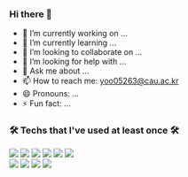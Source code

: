 ### Hi there 👋

<!--
**YJbonobono/YJbonobono** is a ✨ _special_ ✨ repository because its `README.md` (this file) appears on your GitHub profile.
Here are some ideas to get you started:
https://shields.io/
https://simpleicons.org/
https://velog.io/@woo0_hooo/Github-github-profile-%EA%B0%84%EC%A7%80%EB%82%98%EA%B2%8C-%EA%BE%B8%EB%AF%B8%EA%B8%B0
-->

- 🔭 I’m currently working on ...
- 🌱 I’m currently learning ...
- 👯 I’m looking to collaborate on ...
- 🤔 I’m looking for help with ...
- 💬 Ask me about ...
- 📫 How to reach me: yoo05263@cau.ac.kr
- 😄 Pronouns: ...
- ⚡ Fun fact: ...

  
### 🛠 Techs that I've used at least once 🛠 
<img src="https://img.shields.io/badge/Python-3766AB?style=flat&logo=Python&logoColor=white"/></a>
<img src="https://img.shields.io/badge/C++-00599C?style=flat&logo=C%2B%2B%&logoColor=white"/></a>
<img src="https://img.shields.io/badge/JAVA-007396?style=flat&logo=JAVA&logoColor=white"/></a>
<img src="https://img.shields.io/badge/C-A8B9CC?style=flat&logo=C&logoColor=white"/></a>
<img src="https://img.shields.io/badge/Kotlin-7F52FF?style=flat&logo=Kotlin&logoColor=white"/></a>
<img src="https://img.shields.io/badge/C%23-239120?style=flat&logo=C%23%23%&logoColor=white"/></a>  
<img src="https://img.shields.io/badge/Javascript-F7DF1E?style=flat&logo=Javascript&logoColor=white"/></a>
<img src="https://img.shields.io/badge/MySQL-4479A1?style=flat&logo=MySQL&logoColor=white"/></a>
<img src="https://img.shields.io/badge/Unity-000000?style=flat&logo=Unity&logoColor=white"/></a>
<img src="https://img.shields.io/badge/CSS-1572B6?style=flat&logo=css3&logoColor=white"/></a>
